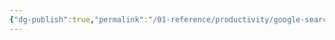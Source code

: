 ```yaml
---
{"dg-publish":true,"permalink":"/01-reference/productivity/google-search/","tags":["productivity","google"]}
---
```


